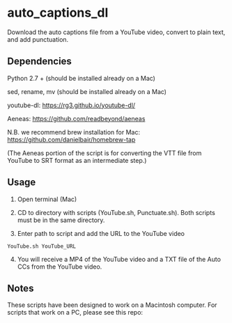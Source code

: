# auto_captions_dl
Download the auto captions file from a YouTube video, convert to plain text, and add punctuation.

## Dependencies
Python 2.7 + (should be installed already on a Mac)

sed, rename, mv (should be installed already on a Mac)

youtube-dl: https://rg3.github.io/youtube-dl/

Aeneas: https://github.com/readbeyond/aeneas

N.B. we recommend brew installation for Mac: https://github.com/danielbair/homebrew-tap

(The Aeneas portion of the script is for converting the VTT file from YouTube to SRT format as an intermediate step.)

## Usage
1) Open terminal (Mac)

2) CD to directory with scripts (YouTube.sh, Punctuate.sh). Both scripts must be in the same directory.

3) Enter path to script and add the URL to the YouTube video

`YouTube.sh YouTube_URL`

4) You will receive a MP4 of the YouTube video and a TXT file of the Auto CCs from the YouTube video.

## Notes

These scripts have been designed to work on a Macintosh computer. For scripts that work on a PC, please see this repo:

